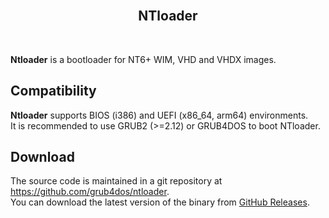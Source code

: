 <br />
<div align="center">
  <h2 align="center">NTloader</h2>
</div>
<br />

**Ntloader** is a bootloader for NT6+ WIM, VHD and VHDX images.

## Compatibility

**Ntloader** supports BIOS (i386) and UEFI (x86_64, arm64) environments.  
It is recommended to use GRUB2 (>=2.12) or GRUB4DOS to boot NTloader.  

## Download

The source code is maintained in a git repository at https://github.com/grub4dos/ntloader.  
You can download the latest version of the binary from [GitHub Releases](https://github.com/grub4dos/ntloader/releases).  

<div style="page-break-after: always;"></div>

